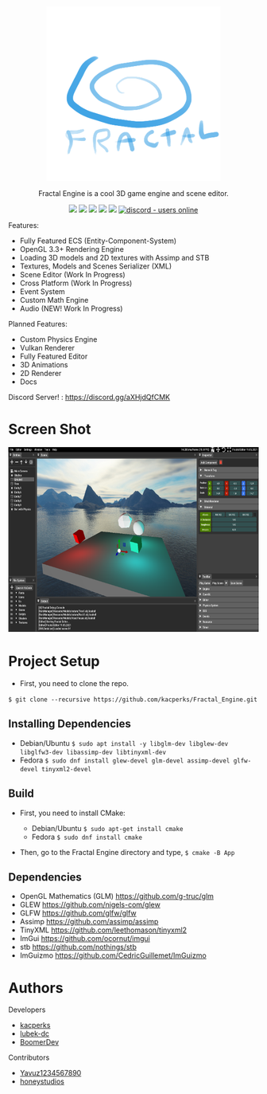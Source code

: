 <p align="center">
  <img src="App/Resource/Icons/Logo.png" width="350" height="350">
</p>

<p align="center">
Fractal Engine is a cool 3D game engine and scene editor.
</p>

<p align="center">
<img src="https://img.shields.io/github/license/kacperks/Fractal_Engine?label=License" />
<img src="https://img.shields.io/github/downloads/kacperks/Fractal_Engine/total?label=Downloads" />
<img src="https://img.shields.io/github/languages/code-size/kacperks/Fractal_Engine?label=Code%20Size" />
<img src="https://img.shields.io/github/stars/kacperks/Fractal_Engine?label=Stars&logo=github" />
<img src="https://img.shields.io/github/languages/top/kacperks/Fractal_Engine?color=%230xfffff">
<a href="https://discord.gg/aXHjdQfCMK">
  <img src="https://img.shields.io/discord/836863029080752128?color=aXHjdQfCMK&label=Discord&logo=discord&logoColor=ffffff" alt="discord - users online" />
</a>
  
Features:
* Fully Featured ECS (Entity-Component-System)
* OpenGL 3.3+ Rendering Engine
* Loading 3D models and 2D textures with Assimp and STB
* Textures, Models and Scenes Serializer (XML)
* Scene Editor (Work In Progress)
* Cross Platform (Work In Progress)
* Event System
* Custom Math Engine
* Audio (NEW! Work In Progress)

Planned Features: 
* Custom Physics Engine
* Vulkan Renderer
* Fully Featured Editor
* 3D Animations
* 2D Renderer
* Docs
  
Discord Server! : https://discord.gg/aXHjdQfCMK
# Screen Shot

<p align="left">
  <img src="ScreenShot.png" width="683" height="371">
</p>

# Project Setup
* First, you need to clone the repo.

` $ git clone --recursive https://github.com/kacperks/Fractal_Engine.git `

## Installing Dependencies
* Debian/Ubuntu
` $ sudo apt install -y libglm-dev libglew-dev libglfw3-dev libassimp-dev libtinyxml-dev `
* Fedora
` $ sudo dnf install glew-devel glm-devel assimp-devel glfw-devel tinyxml2-devel `
## Build
* First, you need to install CMake:
    * Debian/Ubuntu ` $ sudo apt-get install cmake `
    * Fedora ` $ sudo dnf install cmake `

* Then, go to the Fractal Engine directory and type, ` $ cmake -B App `

## Dependencies

* OpenGL Mathematics (GLM) https://github.com/g-truc/glm
* GLEW https://github.com/nigels-com/glew
* GLFW https://github.com/glfw/glfw
* Assimp https://github.com/assimp/assimp
* TinyXML https://github.com/leethomason/tinyxml2
* ImGui https://github.com/ocornut/imgui
* stb https://github.com/nothings/stb
* ImGuizmo https://github.com/CedricGuillemet/ImGuizmo

# Authors 

Developers
* <a href = "https://github.com/kacperks"> kacperks </a>
* <a href = "https://github.com/lubek-dc"> lubek-dc </a>
* <a href = "https://github.com/BoomerDev"> BoomerDev </a>

Contributors    
* <a href = "https://github.com/Yavuz1234567890"> Yavuz1234567890 </a>
* <a href = "https://github.com/honeystudios"> honeystudios </a>
